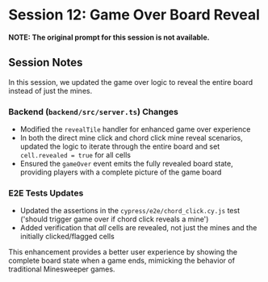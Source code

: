# Session 12: Game Over Board Reveal

**NOTE: The original prompt for this session is not available.**

## Session Notes

In this session, we updated the game over logic to reveal the entire board instead of just the mines.

### Backend (`backend/src/server.ts`) Changes

- Modified the `revealTile` handler for enhanced game over experience
- In both the direct mine click and chord click mine reveal scenarios, updated the logic to iterate through the entire board and set `cell.revealed = true` for all cells
- Ensured the `gameOver` event emits the fully revealed board state, providing players with a complete picture of the game board

### E2E Tests Updates

- Updated the assertions in the `cypress/e2e/chord_click.cy.js` test ('should trigger game over if chord click reveals a mine')
- Added verification that *all* cells are revealed, not just the mines and the initially clicked/flagged cells

This enhancement provides a better user experience by showing the complete board state when a game ends, mimicking the behavior of traditional Minesweeper games.